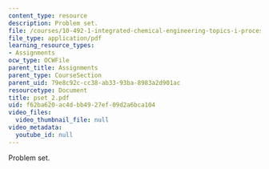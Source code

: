 ```yaml
---
content_type: resource
description: Problem set.
file: /courses/10-492-1-integrated-chemical-engineering-topics-i-process-control-by-design-fall-2004/f62ba620ac4dbb4927ef09d2a6bca104_pset_2.pdf
file_type: application/pdf
learning_resource_types:
- Assignments
ocw_type: OCWFile
parent_title: Assignments
parent_type: CourseSection
parent_uid: 79e8c92c-cc38-ab33-93ba-8983a2d901ac
resourcetype: Document
title: pset_2.pdf
uid: f62ba620-ac4d-bb49-27ef-09d2a6bca104
video_files:
  video_thumbnail_file: null
video_metadata:
  youtube_id: null
---
```

Problem set.

